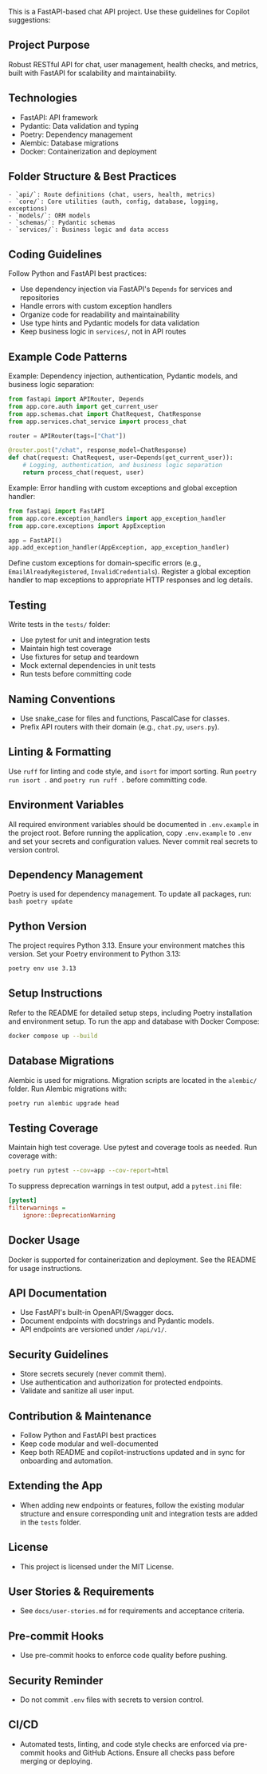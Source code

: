 <!-- Use this file to provide workspace-specific custom instructions to Copilot. For more details, visit https://code.visualstudio.com/docs/copilot/copilot-customization#_use-a-githubcopilotinstructionsmd-file -->

This is a FastAPI-based chat API project. Use these guidelines for Copilot suggestions:

## Project Purpose
Robust RESTful API for chat, user management, health checks, and metrics, built with FastAPI for scalability and maintainability.

## Technologies
- FastAPI: API framework
- Pydantic: Data validation and typing
- Poetry: Dependency management
- Alembic: Database migrations
- Docker: Containerization and deployment

## Folder Structure & Best Practices
	- `api/`: Route definitions (chat, users, health, metrics)
	- `core/`: Core utilities (auth, config, database, logging, exceptions)
	- `models/`: ORM models
	- `schemas/`: Pydantic schemas
	- `services/`: Business logic and data access

## Coding Guidelines
Follow Python and FastAPI best practices:
- Use dependency injection via FastAPI's `Depends` for services and repositories
- Handle errors with custom exception handlers
- Organize code for readability and maintainability
- Use type hints and Pydantic models for data validation
- Keep business logic in `services/`, not in API routes

## Example Code Patterns
Example: Dependency injection, authentication, Pydantic models, and business logic separation:
```python
from fastapi import APIRouter, Depends
from app.core.auth import get_current_user
from app.schemas.chat import ChatRequest, ChatResponse
from app.services.chat_service import process_chat

router = APIRouter(tags=["Chat"])

@router.post("/chat", response_model=ChatResponse)
def chat(request: ChatRequest, user=Depends(get_current_user)):
	# Logging, authentication, and business logic separation
	return process_chat(request, user)
```

Example: Error handling with custom exceptions and global exception handler:
```python
from fastapi import FastAPI
from app.core.exception_handlers import app_exception_handler
from app.core.exceptions import AppException

app = FastAPI()
app.add_exception_handler(AppException, app_exception_handler)
```

Define custom exceptions for domain-specific errors (e.g., `EmailAlreadyRegistered`, `InvalidCredentials`).
Register a global exception handler to map exceptions to appropriate HTTP responses and log details.

## Testing
Write tests in the `tests/` folder:
- Use pytest for unit and integration tests
- Maintain high test coverage
- Use fixtures for setup and teardown
- Mock external dependencies in unit tests
- Run tests before committing code

## Naming Conventions
- Use snake_case for files and functions, PascalCase for classes.
- Prefix API routers with their domain (e.g., `chat.py`, `users.py`).

## Linting & Formatting
Use `ruff` for linting and code style, and `isort` for import sorting.
Run `poetry run isort .` and `poetry run ruff .` before committing code.


## Environment Variables
All required environment variables should be documented in `.env.example` in the project root. Before running the application, copy `.env.example` to `.env` and set your secrets and configuration values. Never commit real secrets to version control.

## Dependency Management
Poetry is used for dependency management. To update all packages, run:
	```bash
	poetry update
	```

## Python Version
The project requires Python 3.13. Ensure your environment matches this version.
Set your Poetry environment to Python 3.13:
```sh
poetry env use 3.13
```

## Setup Instructions
Refer to the README for detailed setup steps, including Poetry installation and environment setup.
To run the app and database with Docker Compose:
```sh
docker compose up --build
```

## Database Migrations
Alembic is used for migrations. Migration scripts are located in the `alembic/` folder.
Run Alembic migrations with:
```sh
poetry run alembic upgrade head
```

## Testing Coverage
Maintain high test coverage. Use pytest and coverage tools as needed.
Run coverage with:
```sh
poetry run pytest --cov=app --cov-report=html
```
To suppress deprecation warnings in test output, add a `pytest.ini` file:
```ini
[pytest]
filterwarnings =
    ignore::DeprecationWarning
```

## Docker Usage
Docker is supported for containerization and deployment. See the README for usage instructions.

## API Documentation
- Use FastAPI's built-in OpenAPI/Swagger docs.
- Document endpoints with docstrings and Pydantic models.
- API endpoints are versioned under `/api/v1/`.

## Security Guidelines
- Store secrets securely (never commit them).
- Use authentication and authorization for protected endpoints.
- Validate and sanitize all user input.

## Contribution & Maintenance
- Follow Python and FastAPI best practices
- Keep code modular and well-documented
- Keep both README and copilot-instructions updated and in sync for onboarding and automation.

## Extending the App
- When adding new endpoints or features, follow the existing modular structure and ensure corresponding unit and integration tests are added in the `tests` folder.

## License
- This project is licensed under the MIT License.

## User Stories & Requirements
- See `docs/user-stories.md` for requirements and acceptance criteria.

## Pre-commit Hooks
- Use pre-commit hooks to enforce code quality before pushing.

## Security Reminder
- Do not commit `.env` files with secrets to version control.

## CI/CD
- Automated tests, linting, and code style checks are enforced via pre-commit hooks and GitHub Actions. Ensure all checks pass before merging or deploying.
